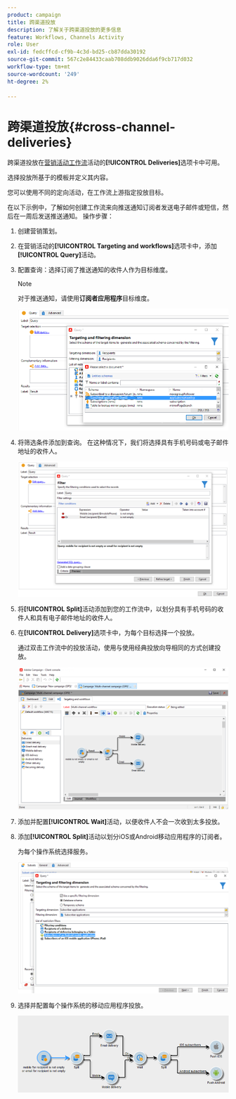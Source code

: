 ```yaml
---
product: campaign
title: 跨渠道投放
description: 了解关于跨渠道投放的更多信息
feature: Workflows, Channels Activity
role: User
exl-id: fedcffcd-cf9b-4c3d-bd25-cb87dda30192
source-git-commit: 567c2e84433caab708ddb9026dda6f9cb717d032
workflow-type: tm+mt
source-wordcount: '249'
ht-degree: 2%

---
```


# 跨渠道投放{#cross-channel-deliveries}

跨渠道投放在[营销活动工作流](campaign-workflows.md)活动的&#x200B;**[!UICONTROL Deliveries]**&#x200B;选项卡中可用。

选择投放所基于的模板并定义其内容。

您可以使用不同的定向活动，在工作流上游指定投放目标。

在以下示例中，了解如何创建工作流来向推送通知订阅者发送电子邮件或短信，然后在一周后发送推送通知。 操作步骤：

1. 创建营销策划。
1. 在营销活动的&#x200B;**[!UICONTROL Targeting and workflows]**&#x200B;选项卡中，添加&#x200B;**[!UICONTROL Query]**&#x200B;活动。
1. 配置查询：选择订阅了推送通知的收件人作为目标维度。

   >[!NOTE]
   >
   >对于推送通知，请使用&#x200B;**订阅者应用程序**&#x200B;目标维度。

   ![](assets/cross_channel_delivery_1.png)

1. 将筛选条件添加到查询。 在这种情况下，我们将选择具有手机号码或电子邮件地址的收件人。

   ![](assets/cross_channel_delivery_2.png)

1. 将&#x200B;**[!UICONTROL Split]**&#x200B;活动添加到您的工作流中，以划分具有手机号码的收件人和具有电子邮件地址的收件人。
1. 在&#x200B;**[!UICONTROL Delivery]**&#x200B;选项卡中，为每个目标选择一个投放。

   通过双击工作流中的投放活动，使用与使用经典投放向导相同的方式创建投放。

   ![](assets/cross_channel_delivery_3.png)

1. 添加并配置&#x200B;**[!UICONTROL Wait]**&#x200B;活动，以便收件人不会一次收到太多投放。
1. 添加&#x200B;**[!UICONTROL Split]**&#x200B;活动以划分iOS或Android移动应用程序的订阅者。

   为每个操作系统选择服务。

   ![](assets/cross_channel_delivery_4.png)

1. 选择并配置每个操作系统的移动应用程序投放。

   ![](assets/cross_channel_delivery_5.png)
